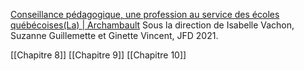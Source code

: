 

[Conseillance pédagogique, une profession au service des écoles québécoises(La) | Archambault](https://www.archambault.ca/livres/conseillance-p%C3%A9dagogique-une-profession-au-service-des-%C3%A9coles-qu%C3%A9b%C3%A9coises-la/isabelle-vachon-al/9782897991364/?id=3452297&gclid=CjwKCAjwg4SpBhAKEiwAdyLwvD26omPiB1sYsiciuueuuRPNIB9DfzIJtADI4hsXW7Ev5dHFS7H4nxoC9q0QAvD_BwE)
Sous la direction de Isabelle Vachon, Suzanne Guillemette et Ginette Vincent, JFD 2021.

[[Chapitre 8]]
[[Chapitre 9]]
[[Chapitre 10]]




